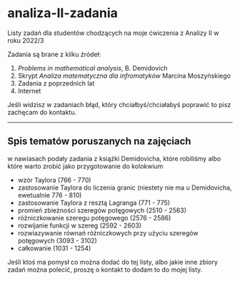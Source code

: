 # analiza-II-zadania
Listy zadań dla studentów chodzących na moje ćwiczenia z Analizy II w
roku 2022/3

Zadania są brane z kilku źródeł:
1) *Problems in mathematical analysis*, B. Demidovich
2) Skrypt *Analiza matematyczna dla infromatyków* Marcina Moszyńskiego
3) Zadania z poprzednich lat
4) Internet

Jeśli widzisz w zadaniach błąd, który chciałbyś/chciałabyś poprawić to
pisz zachęcam do kontaktu. 

---

## Spis tematów poruszanych na zajęciach
w nawiasach podały zadania z książki Demidovicha, które robiliśmy albo które
warto zrobić jako przygotowanie do kolokwium

- wzór Taylora (766 - 770)
- zastosowanie Taylora do liczenia granic (niestety nie ma u Demidovicha,
ewetualnie 776 - 810)
- zastosowanie Taylora z resztą Lagranga (771 - 775)
- promień zbieżności szeregów potęgowych (2510 - 2563)
- różniczkowanie szeregu potęgowego (2576 - 2586)
- rozwijanie funkcji w szereg (2592 - 2603)
- rozwiazywanie równań różniczkowych przy użyciu szeregów potęgowych (3093 - 3102)
- całkowanie (1031 - 1254)

Jeśli ktoś ma pomysł co można dodać do tej listy, albo jakie inne zbiory zadań
można polecić, proszę o kontakt to dodam to do mojej listy.
